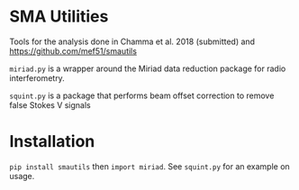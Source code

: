 SMA Utilities
===========

Tools for the analysis done in Chamma et al. 2018 (submitted) and https://github.com/mef51/smautils

`miriad.py` is a wrapper around the Miriad data reduction package for radio interferometry.

`squint.py` is a package that performs beam offset correction to remove false Stokes V signals

Installation
====
`pip install smautils` then `import miriad`. See `squint.py` for an example on usage.
